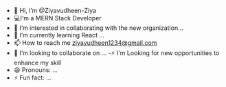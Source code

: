 - 👋 Hi, I’m @Ziyavudheen-Ziya
- 💻I'm a MERN Stack Developer
- 👀 I’m interested in collaborating with the new organization...
- 🌱 I’m currently learning React ...
-  📫 How to reach me ziyavudheen1234@gmail.com
- 💞️ I’m looking to collaborate on ...
-⚡ I'm Looking for new opportunities to enhance my skill
- 😄 Pronouns: ...
- ⚡ Fun fact: ...

<!---
Ziyavudheen-Ziya/Ziyavudheen-Ziya is a ✨ special ✨ repository because its `README.md` (this file) appears on your GitHub profile.
You can click the Preview link to take a look at your changes.
--->
